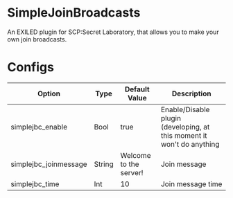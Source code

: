 # SimpleJoinBroadcasts
An EXILED plugin for SCP:Secret Laboratory, that allows you to make your own join broadcasts.

# Configs
| Option | Type | Default Value | Description |
| --- | --- | --- | --- |
| simplejbc_enable | Bool | true | Enable/Disable plugin (developing, at this moment it won't do anything |
| simplejbc_joinmessage | String | Welcome to the server! | Join message |
| simplejbc_time | Int | 10 | Join message time |
